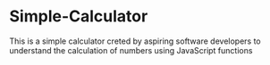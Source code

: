 # Simple-Calculator 
This is a simple calculator creted by aspiring software developers to understand the calculation of numbers using JavaScript functions
 
